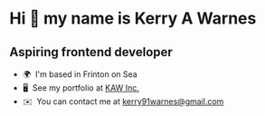Hi 👋 my name is Kerry A Warnes
===============================  
Aspiring frontend developer 
---------------------------  
* 🌍  I'm based in Frinton on Sea 
* 🖥️  See my portfolio at [KAW Inc.](http://kaw-portfolio.netlify.app/) 
* ✉️  You can contact me at [kerry91warnes@gmail.com](mailto:kerry91warnes@gmail.com) 
